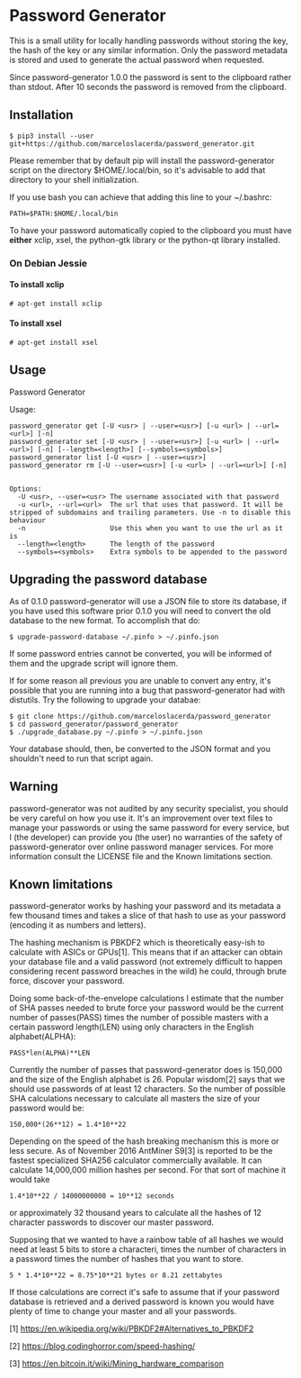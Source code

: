 # Password Generator

This is a small utility for locally handling passwords without storing
the key, the hash of the key or any similar information. Only the
password metadata is stored and used to generate the actual password
when requested.

Since password-generator 1.0.0 the password is sent to the clipboard rather
than stdout. After 10 seconds the password is removed from the clipboard.


## Installation

    $ pip3 install --user git+https://github.com/marceloslacerda/password_generator.git

Please remember that by default pip will install the password-generator script
on the directory $HOME/.local/bin, so it's advisable to add that directory to
your shell initialization.

If you use bash you can achieve that adding this line to your ~/.bashrc:

    PATH=$PATH:$HOME/.local/bin

To have your password automatically copied to the clipboard you must have **either** xclip, xsel, the python-gtk
library or the python-qt library installed.

### On Debian Jessie

#### To install xclip

    # apt-get install xclip

#### To install xsel

    # apt-get install xsel


## Usage

Password Generator

Usage:

    password_generator get [-U <usr> | --user=<usr>] [-u <url> | --url=<url>] [-n]
    password_generator set [-U <usr> | --user=<usr>] [-u <url> | --url=<url>] [-n] [--length=<length>] [--symbols=<symbols>]
    password_generator list [-U <usr> | --user=<usr>]
    password_generator rm [-U --user=<usr>] [-u <url> | --url=<url>] [-n]


    Options:
      -U <usr>, --user=<usr> The username associated with that password
      -u <url>, --url=<url>  The url that uses that password. It will be stripped of subdomains and trailing parameters. Use -n to disable this behaviour
      -n                     Use this when you want to use the url as it is
      --length=<length>      The length of the password
      --symbols=<symbols>    Extra symbols to be appended to the password

## Upgrading the password database

As of 0.1.0 password-generator will use a JSON file to store its
database, if you have used this software prior 0.1.0 you will need to
convert the old database to the new format. To accomplish that do:

    $ upgrade-password-database ~/.pinfo > ~/.pinfo.json

If some password entries cannot be converted, you will be informed of
them and the upgrade script will ignore them.

If for some reason all previous you are unable to convert any entry,
it's possible that you are running into a bug that password-generator
had with distutils. Try the following to upgrade your databae:

	$ git clone https://github.com/marceloslacerda/password_generator
	$ cd password_generator/password_generator
	$ ./upgrade_database.py ~/.pinfo > ~/.pinfo.json

Your database should, then, be converted to the JSON format and you
shouldn't need to run that script again.

## Warning

password-generator was not audited by any security specialist, you should be
very careful on how you use it. It's an improvement over text files to
manage your passwords or using the same password for every service, but I (the
developer) can provide you (the user) no warranties of the safety of
password-generator over online password manager services. For more information
consult the LICENSE file and the Known limitations section.

## Known limitations

password-generator works by hashing your password and its metadata a few
thousand times and takes a slice of that hash to use as your password (encoding
it as numbers and letters).

The hashing mechanism is PBKDF2 which is theoretically easy-ish to calculate
with ASICs or GPUs[1]. This means that if an attacker can obtain your database
file and a valid password (not extremely difficult to happen considering recent
password breaches in the wild) he could, through brute force, discover your
password.

Doing some back-of-the-envelope calculations I estimate that the number of
SHA passes needed to brute force your password would be the current number of
passes(PASS) times the number of possible masters with a certain password
length(LEN) using only characters in the English alphabet(ALPHA):

    PASS*len(ALPHA)**LEN

Currently the number of passes that password-generator does is 150,000 and the
size of the English alphabet is 26. Popular wisdom[2] says that we should
use passwords of at least 12 characters. So the number of possible SHA
calculations necessary to calculate all masters the size of your password would
be:

    150,000*(26**12) = 1.4*10**22

Depending on the speed of the hash breaking mechanism this is more or less
secure. As of November 2016 AntMiner S9[3] is reported to be the fastest
specialized SHA256 calculator commercially available. It can calculate
14,000,000 million hashes per second. For that sort of machine it would take

    1.4*10**22 / 14000000000 = 10**12 seconds

or approximately 32 thousand years to calculate all the hashes of 12 character
passwords to discover our master password.

Supposing that we wanted to have a rainbow table of all hashes we would need at
least 5 bits to store a characteri, times the number of characters in a password
times the number of hashes that you want to store.

    5 * 1.4*10**22 = 8.75*10**21 bytes or 8.21 zettabytes

If those calculations are correct it's safe to assume that if your password
database is retrieved and a derived password is known you would have plenty
of time to change your master and all your passwords.

[1] https://en.wikipedia.org/wiki/PBKDF2#Alternatives_to_PBKDF2

[2] https://blog.codinghorror.com/speed-hashing/

[3] https://en.bitcoin.it/wiki/Mining_hardware_comparison
